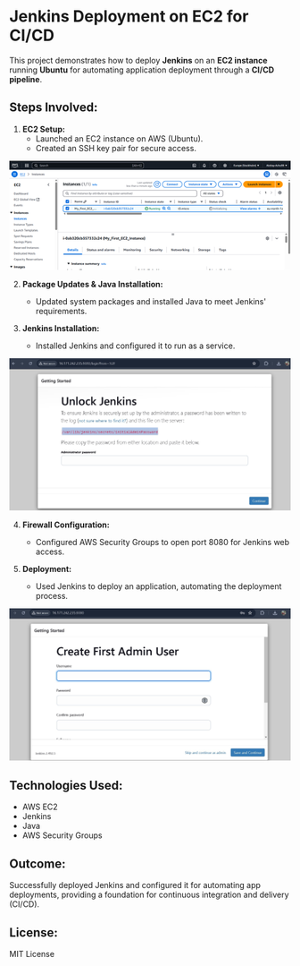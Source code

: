# Jenkins Deployment on EC2 for CI/CD

This project demonstrates how to deploy **Jenkins** on an **EC2 instance** running **Ubuntu** for automating application deployment through a **CI/CD pipeline**.

## Steps Involved:

1. **EC2 Setup:**
   - Launched an EC2 instance on AWS (Ubuntu).
   - Created an SSH key pair for secure access.

![EC2 Instance Created](images/Instance_Created.png)



2. **Package Updates & Java Installation:**
   - Updated system packages and installed Java to meet Jenkins' requirements.

3. **Jenkins Installation:**
   - Installed Jenkins and configured it to run as a service.

     
![Alt text](interface_jenkins.png)

4. **Firewall Configuration:**
   - Configured AWS Security Groups to open port 8080 for Jenkins web access.

5. **Deployment:**
   - Used Jenkins to deploy an application, automating the deployment process.

     
![Alt text](Jenkins_Deployed.png)

## Technologies Used:

- AWS EC2
- Jenkins
- Java
- AWS Security Groups

## Outcome:

Successfully deployed Jenkins and configured it for automating app deployments, providing a foundation for continuous integration and delivery (CI/CD).

## License:

MIT License

